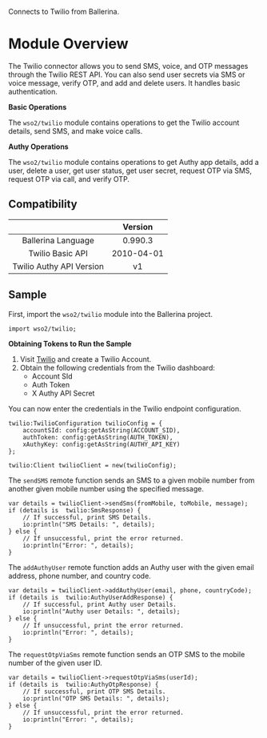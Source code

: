 Connects to Twilio from Ballerina. 

# Module Overview

The Twilio connector allows you to send SMS, voice, and OTP messages through the Twilio REST API. You can also send
user secrets via SMS or voice message, verify OTP, and add and delete users. It handles basic authentication.

**Basic Operations**

The `wso2/twilio` module contains operations to get the Twilio account details, send SMS, and make voice calls.

**Authy Operations**

The `wso2/twilio` module contains operations to get Authy app details, add a user, delete a user, get user status, get 
user secret, request OTP via SMS, request OTP via call, and verify OTP.

## Compatibility
|                          |    Version     |
|:------------------------:|:--------------:|
| Ballerina Language       | 0.990.3        |
| Twilio Basic API         | 2010-04-01     |
| Twilio Authy API Version | v1             |

## Sample
First, import the `wso2/twilio` module into the Ballerina project.
```ballerina
import wso2/twilio;
```

**Obtaining Tokens to Run the Sample**

1. Visit [Twilio](https://www.twilio.com/) and create a Twilio Account.
2. Obtain the following credentials from the Twilio dashboard:
    * Account SId
    * Auth Token
    * X Authy API Secret

You can now enter the credentials in the Twilio endpoint configuration.
```ballerina
twilio:TwilioConfiguration twilioConfig = {
    accountSId: config:getAsString(ACCOUNT_SID),
    authToken: config:getAsString(AUTH_TOKEN),
    xAuthyKey: config:getAsString(AUTHY_API_KEY)
};

twilio:Client twilioClient = new(twilioConfig);
```

The `sendSMS` remote function sends an SMS to a given mobile number from another given mobile number using the specified message.
```ballerina
var details = twilioClient->sendSms(fromMobile, toMobile, message);
if (details is  twilio:SmsResponse) {
    // If successful, print SMS Details.
    io:println("SMS Details: ", details);
} else {
    // If unsuccessful, print the error returned.
    io:println("Error: ", details);
}
```

The `addAuthyUser` remote function adds an Authy user with the given email address, phone number, and country code.
```ballerina
var details = twilioClient->addAuthyUser(email, phone, countryCode);
if (details is  twilio:AuthyUserAddResponse) {
    // If successful, print Authy user Details.
    io:println("Authy user Details: ", details);
} else {
    // If unsuccessful, print the error returned.
    io:println("Error: ", details);
}
```

The `requestOtpViaSms` remote function sends an OTP SMS to the mobile number of the given user ID.
```ballerina
var details = twilioClient->requestOtpViaSms(userId);
if (details is  twilio:AuthyOtpResponse) {
    // If successful, print OTP SMS Details.
    io:println("OTP SMS Details: ", details);
} else {
    // If unsuccessful, print the error returned.
    io:println("Error: ", details);
}
```